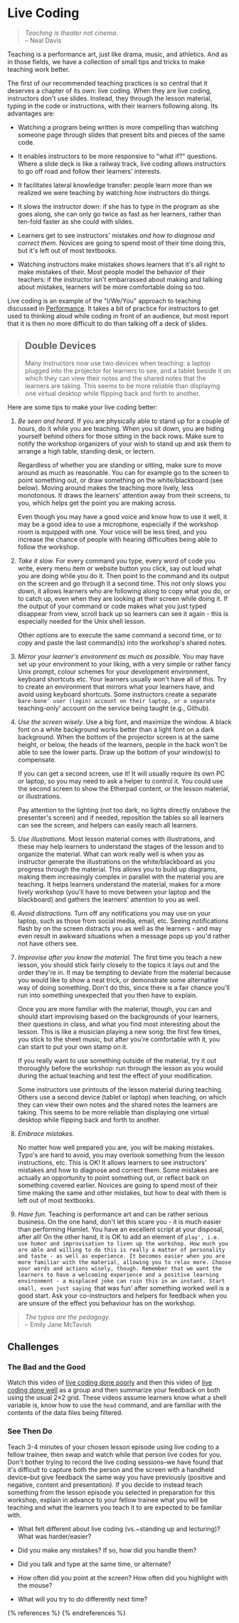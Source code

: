 # Live Coding

> *Teaching is theater not cinema.*  
> – Neal Davis

Teaching is a performance art, just like drama, music, and athletics.
And as in those fields, we have a collection of small tips and tricks
to make teaching work better.

The first of our recommended teaching practices is so central that it
deserves a chapter of its own: live coding.  When they are live
coding, instructors don't use slides.  Instead, they through the
lesson material, typing in the code or instructions, with their
learners following along.  Its advantages are:

*   Watching a program being written is more compelling than watching
    someone page through slides that present bits and pieces of the same
    code.

*   It enables instructors to be more responsive to "what if?"
    questions. Where a slide deck is like a railway track, live coding
    allows instructors to go off road and follow their learners'
    interests.

*   It facilitates lateral knowledge transfer: people learn more than we
    realized we were teaching by watching *how* instructors do
    things.

*   It slows the instructor down: if she has to type in the program as
    she goes along, she can only go twice as fast as her learners,
    rather than ten-fold faster as she could with slides.

*   Learners get to see instructors' mistakes *and how to diagnose
    and correct them*. Novices are going to spend most of their time
    doing this, but it's left out of most textbooks.

*   Watching instructors make mistakes shows learners that it's all
    right to make mistakes of their.  Most people model the behavior of
    their teachers: if the instructor isn't embarrassed about making and
    talking about mistakes, learners will be more comfortable doing so
    too.

Live coding is an example of the "I/We/You" approach to teaching
discussed in [Performance](../performance/).  It takes a bit of practice
for instructors to get used to thinking aloud while coding in front of
an audience, but most report that it is then no more difficult to do
than talking off a deck of slides.

> ## Double Devices
> 
> Many instructors now use two devices when teaching: a laptop plugged
> into the projector for learners to see, and a tablet beside it on
> which they can view their notes and the shared notes that the learners
> are taking.  This seems to be more reliable than displaying one
> virtual desktop while flipping back and forth to another.

Here are some tips to make your live coding better:

1.  *Be seen and heard.*  If you are physically able to stand up
    for a couple of hours, do it while you are teaching. When you sit
    down, you are hiding yourself behind others for those sitting in the
    back rows. Make sure to notify the workshop organizers of your wish
    to stand up and ask them to arrange a high table, standing desk, or
    lectern.

    Regardless of whether you are standing or sitting, make sure to move
    around as much as reasonable. You can for example go to the screen
    to point something out, or draw something on the white/blackboard
    (see below). Moving around makes the teaching more lively, less
    monotonous.  It draws the learners' attention away from their
    screens, to you, which helps get the point you are making across.

    Even though you may have a good voice and know how to use it well,
    it may be a good idea to use a microphone, especially if the
    workshop room is equipped with one. Your voice will be less tired,
    and you increase the chance of people with hearing difficulties
    being able to follow the workshop.

1.  *Take it slow.*  For every command you type, every word of code
    you write, every menu item or website button you click, say out loud
    what you are doing while you do it. Then point to the command and
    its output on the screen and go through it a second time. This not
    only slows you down, it allows learners who are following along to
    copy what you do, or to catch up, even when they are looking at
    their screen while doing it. If the output of your command or code
    makes what you just typed disappear from view, scroll back up so
    learners can see it again - this is especially needed for the Unix
    shell lesson.

    Other options are to execute the same command a second time, or to
    copy and paste the last command(s) into the workshop's shared notes.

1.  *Mirror your learner's environment as much as possible.*  You
    may have set up your environment to your liking, with a very simple
    or rather fancy Unix prompt, colour schemes for your development
    environment, keyboard shortcuts etc. Your learners usually won't
    have all of this. Try to create an environment that mirrors what
    your learners have, and avoid using keyboard shortcuts. Some
    instructors create a separate `bare-bone' user (login) account on
    their laptop, or a separate `teaching-only' account on the service
    being taught (e.g., Github).

1.  *Use the screen wisely.*  Use a big font, and maximize the
    window. A black font on a white background works better than a light
    font on a dark background. When the bottom of the projector screen
    is at the same height, or below, the heads of the learners, people
    in the back won't be able to see the lower parts. Draw up the bottom
    of your window(s) to compensate.

    If you can get a second screen, use it! It will usually require its
    own PC or laptop, so you may need to ask a helper to control it. You
    could use the second screen to show the Etherpad content, or the
    lesson material, or illustrations.

    Pay attention to the lighting (not too dark, no lights directly
    on/above the presenter's screen) and if needed, reposition the
    tables so all learners can see the screen, and helpers can easily
    reach all learners.

1.  *Use illustrations.*  Most lesson material comes with
    illustrations, and these may help learners to understand the stages
    of the lesson and to organize the material. What can work really
    well is when you as instructor generate the illustrations on the
    white/blackboard as you progress through the material. This allows
    you to build up diagrams, making them increasingly complex in
    parallel with the material you are teaching. It helps learners
    understand the material, makes for a more lively workshop (you'll
    have to move between your laptop and the blackboard) and gathers the
    learners' attention to you as well.

1.  *Avoid distractions.*  Turn off any notifications you may use
    on your laptop, such as those from social media, email, etc. Seeing
    notifications flash by on the screen distracts you as well as the
    learners - and may even result in awkward situations when a message
    pops up you'd rather not have others see.

1.  *Improvise after you know the material.*  The first time you
    teach a new lesson, you should stick fairly closely to the topics it
    lays out and the order they're in.  It may be tempting to deviate
    from the material because you would like to show a neat trick, or
    demonstrate some alternative way of doing something. Don't do this,
    since there is a fair chance you'll run into something unexpected
    that you then have to explain.

    Once you are more familiar with the material, though, you can and
    should start improvising based on the backgrounds of your learners,
    their questions in class, and what you find most interesting about
    the lesson.  This is like a musician playing a new song: the first
    few times, you stick to the sheet music, but after you're
    comfortable with it, you can start to put your own stamp on it.

    If you really want to use something outside of the material, try it
    out thoroughly before the workshop: run through the lesson as you
    would during the actual teaching and test the effect of your
    modification.

    Some instructors use printouts of the lesson material during
    teaching.  Others use a second device (tablet or laptop) when
    teaching, on which they can view their own notes and the shared
    notes the learners are taking. This seems to be more reliable than
    displaying one virtual desktop while flipping back and forth to
    another.

1.  *Embrace mistakes.*

    No matter how well prepared you are, you will be making
    mistakes. Typo's are hard to avoid, you may overlook something from
    the lesson instructions, etc. This is OK! It allows learners to see
    instructors' mistakes and how to diagnose and correct them. Some
    mistakes are actually an opportunity to point something out, or
    reflect back on something covered earlier. Novices are going to
    spend most of their time making the same and other mistakes, but how
    to deal with them is left out of most textbooks.

1.  *Have fun.*  Teaching is performance art and can be rather
    serious business. On the one hand, don't let this scare you - it is
    much easier than performing Hamlet. You have an excellent script at
    your disposal, after all! On the other hand, it is OK to add an
    element of `play', i.e. use humor and improvisation to liven up the
    workshop. How much you are able and willing to do this is really a
    matter of personality and taste - as well as experience. It becomes
    easier when you are more familiar with the material, allowing you to
    relax more. Choose your words and actions wisely, though. Remember
    that we want the learners to have a welcoming experience and a
    positive learning environment - a misplaced joke can ruin this in an
    instant. Start small, even just saying `that was fun' after
    something worked well is a good start. Ask your co-instructors and
    helpers for feedback when you are unsure of the effect you behaviour
    has on the workshop.

> *The typos are the pedagogy.*  
> – Emily Jane McTavish

## Challenges

### The Bad and the Good

Watch this video of [live coding done poorly][live-coding-bad] and
then this video of [live coding done well][live-coding-good] as a
group and then summarize your feedback on both using the usual 2×2
grid.  These videos assume learners know what a shell variable is,
know how to use the `head` command, and are familiar with the contents
of the data files being filtered.

### See Then Do

Teach 3-4 minutes of your chosen lesson episode using live coding to a
fellow trainee, then swap and watch while that person live codes for
you. Don't bother trying to record the live coding sessions–we have
found that it's difficult to capture both the person and the screen
with a handheld device–but give feedback the same way you have
previously (positive and negative, content and presentation). If you
decide to instead teach something from the lesson episode you selected
in preparation for this workshop, explain in advance to your fellow
trainee what you will be teaching and what the learners you teach it
to are expected to be familiar with.

*   What felt different about live coding (vs.~standing up and
    lecturing)? What was harder/easier?

*   Did you make any mistakes? If so, how did you handle them?

*   Did you talk and type at the same time, or alternate?

*   How often did you point at the screen? How often did you highlight
    with the mouse?

*   What will you try to do differently next time?

{% references %} {% endreferences %}

[live-coding-bad]: https://youtu.be/bXxBeNkKmJE
[live-coding-good]: https://youtu.be/SkPmwe_WjeY
